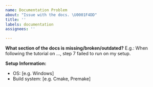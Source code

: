 ```yaml
---
name: Documentation Problem
about: "Issue with the docs. \U0001F4DD"
title: ''
labels: documentation
assignees: ''

---
```


**What section of the docs is missing/broken/outdated?**
E.g.: When following the tutorial on ..., step 7 failed to run on my setup.

**Setup Information:**
* OS: [e.g. Windows]
* Build system: [e.g. Cmake, Premake]
